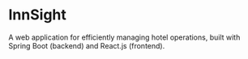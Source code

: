 # InnSight
A web application for efficiently managing hotel operations, built with Spring Boot (backend) and React.js (frontend).

